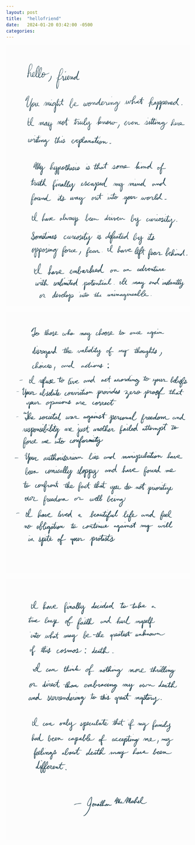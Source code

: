 ```yaml
---
layout: post
title:  "hellofriend"
date:   2024-01-20 03:42:00 -0500
categories: 
---
```

![Page 1](https://raw.githubusercontent.com/jmcmahel/jmcmahel.github.io/main/hellofriend_1.jpg "page 1")

![Page 2](https://raw.githubusercontent.com/jmcmahel/jmcmahel.github.io/main/hellofriend_2.jpg "page 2")

![Page 3](https://raw.githubusercontent.com/jmcmahel/jmcmahel.github.io/main/hellofriend_3.jpg "page 3")